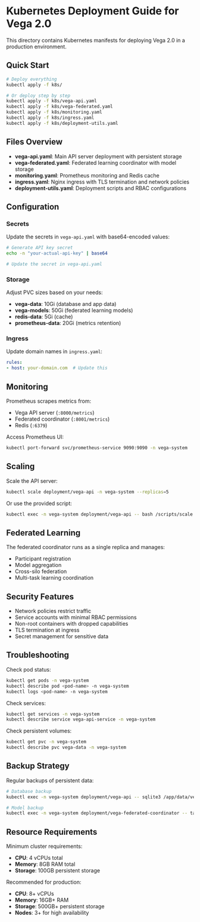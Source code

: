 # Kubernetes Deployment Guide for Vega 2.0

This directory contains Kubernetes manifests for deploying Vega 2.0 in a production environment.

## Quick Start

```bash
# Deploy everything
kubectl apply -f k8s/

# Or deploy step by step
kubectl apply -f k8s/vega-api.yaml
kubectl apply -f k8s/vega-federated.yaml
kubectl apply -f k8s/monitoring.yaml
kubectl apply -f k8s/ingress.yaml
kubectl apply -f k8s/deployment-utils.yaml
```

## Files Overview

- **vega-api.yaml**: Main API server deployment with persistent storage
- **vega-federated.yaml**: Federated learning coordinator with model storage
- **monitoring.yaml**: Prometheus monitoring and Redis cache
- **ingress.yaml**: Nginx ingress with TLS termination and network policies
- **deployment-utils.yaml**: Deployment scripts and RBAC configurations

## Configuration

### Secrets

Update the secrets in `vega-api.yaml` with base64-encoded values:

```bash
# Generate API key secret
echo -n "your-actual-api-key" | base64

# Update the secret in vega-api.yaml
```

### Storage

Adjust PVC sizes based on your needs:

- **vega-data**: 10Gi (database and app data)
- **vega-models**: 50Gi (federated learning models)
- **redis-data**: 5Gi (cache)
- **prometheus-data**: 20Gi (metrics retention)

### Ingress

Update domain names in `ingress.yaml`:

```yaml
rules:
- host: your-domain.com  # Update this
```

## Monitoring

Prometheus scrapes metrics from:

- Vega API server (`:8000/metrics`)
- Federated coordinator (`:8001/metrics`)
- Redis (`:6379`)

Access Prometheus UI:

```bash
kubectl port-forward svc/prometheus-service 9090:9090 -n vega-system
```

## Scaling

Scale the API server:

```bash
kubectl scale deployment/vega-api -n vega-system --replicas=5
```

Or use the provided script:

```bash
kubectl exec -n vega-system deployment/vega-api -- bash /scripts/scale.sh 5
```

## Federated Learning

The federated coordinator runs as a single replica and manages:

- Participant registration
- Model aggregation
- Cross-silo federation
- Multi-task learning coordination

## Security Features

- Network policies restrict traffic
- Service accounts with minimal RBAC permissions
- Non-root containers with dropped capabilities
- TLS termination at ingress
- Secret management for sensitive data

## Troubleshooting

Check pod status:

```bash
kubectl get pods -n vega-system
kubectl describe pod <pod-name> -n vega-system
kubectl logs <pod-name> -n vega-system
```

Check services:

```bash
kubectl get services -n vega-system
kubectl describe service vega-api-service -n vega-system
```

Check persistent volumes:

```bash
kubectl get pvc -n vega-system
kubectl describe pvc vega-data -n vega-system
```

## Backup Strategy

Regular backups of persistent data:

```bash
# Database backup
kubectl exec -n vega-system deployment/vega-api -- sqlite3 /app/data/vega.db ".backup /app/data/backup-$(date +%Y%m%d).db"

# Model backup
kubectl exec -n vega-system deployment/vega-federated-coordinator -- tar -czf /app/models/backup-$(date +%Y%m%d).tar.gz /app/models/
```

## Resource Requirements

Minimum cluster requirements:

- **CPU**: 4 vCPUs total
- **Memory**: 8GB RAM total
- **Storage**: 100GB persistent storage

Recommended for production:

- **CPU**: 8+ vCPUs
- **Memory**: 16GB+ RAM
- **Storage**: 500GB+ persistent storage
- **Nodes**: 3+ for high availability
